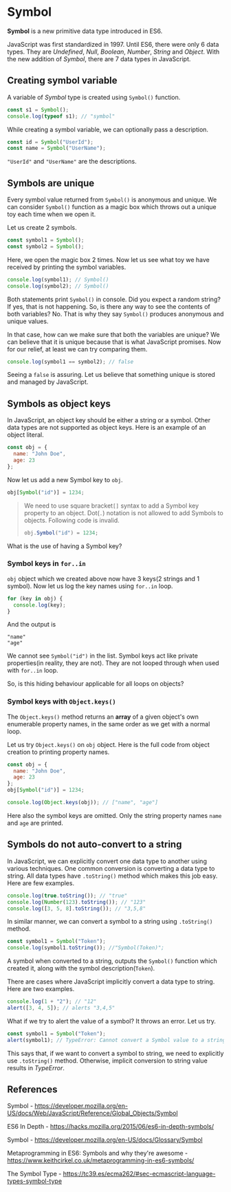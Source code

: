 # Symbol

**Symbol** is a new primitive data type introduced in ES6.

JavaScript was first standardized in 1997. Until ES6, there were only 6 data types. They are _Undefined_, _Null_, _Boolean_, _Number_, _String_ and _Object_. With the new addition of _Symbol_, there are 7 data types in JavaScript.

## Creating symbol variable

A variable of _Symbol_ type is created using `Symbol()` function.

```javascript
const s1 = Symbol();
console.log(typeof s1); // "symbol"
```

While creating a symbol variable, we can optionally pass a description.

```javascript
const id = Symbol("UserId");
const name = Symbol("UserName");
```

`"UserId"` and `"UserName"` are the descriptions.

## Symbols are unique

Every symbol value returned from `Symbol()` is anonymous and unique. We can consider `Symbol()` function as a magic box which throws out a unique toy each time when we open it.

Let us create 2 symbols.

```javascript
const symbol1 = Symbol();
const symbol2 = Symbol();
```

Here, we open the magic box 2 times. Now let us see what toy we have received by printing the symbol variables.

```javascript
console.log(symbol1); // Symbol()
console.log(symbol2); // Symbol()
```

Both statements print `Symbol()` in console. Did you expect a random string? If yes, that is not happening. So, is there any way to see the contents of both variables? No. That is why they say `Symbol()` produces anonymous and unique values.

In that case, how can we make sure that both the variables are unique? We can believe that it is unique because that is what JavaScript promises. Now for our relief, at least we can try comparing them.

```javascript
console.log(symbol1 == symbol2); // false
```

Seeing a `false` is assuring. Let us believe that something unique is stored and managed by JavaScript.

## Symbols as object keys

In JavaScript, an object key should be either a string or a symbol. Other data types are not supported as object keys. Here is an example of an object literal.

```javascript
const obj = {
  name: "John Doe",
  age: 23
};
```

Now let us add a new Symbol key to `obj`.

```javascript
obj[Symbol("id")] = 1234;
```

> We need to use square bracket`[]` syntax to add a Symbol key property to an object. Dot(`.`) notation is not allowed to add Symbols to objects. Following code is invalid.
>
> ```javascript
> obj.Symbol("id") = 1234;
> ```

What is the use of having a Symbol key?

### Symbol keys in `for..in`

`obj` object which we created above now have 3 keys(2 strings and 1 symbol). Now let us log the key names using `for..in` loop.

```javascript
for (key in obj) {
  console.log(key);
}
```

And the output is

```console
"name"
"age"
```

We cannot see `Symbol("id")` in the list. Symbol keys act like private properties(in reality, they are not). They are not looped through when used with `for..in` loop.

So, is this hiding behaviour applicable for all loops on objects?

### Symbol keys with `Object.keys()`

The `Object.keys()` method returns an **array** of a given object's own enumerable property names, in the same order as we get with a normal loop.

Let us try `Object.keys()` on `obj` object. Here is the full code from object creation to printing property names.

```javascript
const obj = {
  name: "John Doe",
  age: 23
};
obj[Symbol("id")] = 1234;

console.log(Object.keys(obj)); // ["name", "age"]
```

Here also the symbol keys are omitted. Only the string property names `name` and `age` are printed.

## Symbols do not auto-convert to a string

In JavaScript, we can explicitly convert one data type to another using various techniques. One common conversion is converting a data type to string. All data types have `.toString()` method which makes this job easy. Here are few examples.

```javascript
console.log(true.toString()); // "true"
console.log(Number(123).toString()); // "123"
console.log([3, 5, 8].toString()); // "3,5,8"
```

In similar manner, we can convert a symbol to a string using `.toString()` method.

```javascript
const symbol1 = Symbol("Token");
console.log(symbol1.toString()); //"Symbol(Token)";
```

A symbol when converted to a string, outputs the `Symbol()` function which created it, along with the symbol description(`Token`).

There are cases where JavaScript implicitly convert a data type to string. Here are two examples.

```javascript
console.log(1 + "2"); // "12"
alert([3, 4, 5]); // alerts "3,4,5"
```

What if we try to alert the value of a symbol? It throws an error. Let us try.

```javascript
const symbol1 = Symbol("Token");
alert(symbol1); // TypeError: Cannot convert a Symbol value to a string
```

This says that, if we want to convert a symbol to string, we need to explicitly use `.toString()` method. Otherwise, implicit conversion to string value results in _TypeError_.

## References

Symbol - https://developer.mozilla.org/en-US/docs/Web/JavaScript/Reference/Global_Objects/Symbol

ES6 In Depth - https://hacks.mozilla.org/2015/06/es6-in-depth-symbols/

Symbol - https://developer.mozilla.org/en-US/docs/Glossary/Symbol

Metaprogramming in ES6: Symbols and why they're awesome - https://www.keithcirkel.co.uk/metaprogramming-in-es6-symbols/

The Symbol Type - https://tc39.es/ecma262/#sec-ecmascript-language-types-symbol-type
